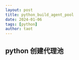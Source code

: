 ```yaml
---
layout: post
title: python_build_agent_pool
date: 2024-01-06
tags: [python]
author: taot
---
```


## python 创建代理池

